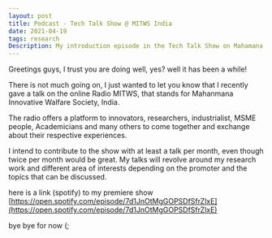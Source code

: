 ```yaml
---
layout: post
title: Podcast - Tech Talk Show @ MITWS India
date: 2021-04-19
tags: research   
Description: My introduction episode in the Tech Talk Show on Mahamana Inovative Technologies Welfare Society,Nawabganj, Bareilly.
---
```



Greetings guys, I trust you are doing well, yes? well it has been a while!

There is not much going on, I just wanted to let you know that I recently gave a talk on the online Radio
MITWS, that stands for Mahanmana Innovative Walfare Society, India. 

The radio offers a platform to innovators, researchers, industrialist, MSME people, Academicians and many others to come together and exchange about their 
respective experiences. 

I intend to contribute to the show with at least a talk per month, even though twice per month would be great. My talks will revolve around my research work and 
different area of interests depending on the promoter and the topics that can be discussed.

here is a link (spotify) to my premiere show  [https://open.spotify.com/episode/7d1JnOtMgGOPSDfSfrZlxE](https://open.spotify.com/episode/7d1JnOtMgGOPSDfSfrZlxE) 


bye bye for now (;
